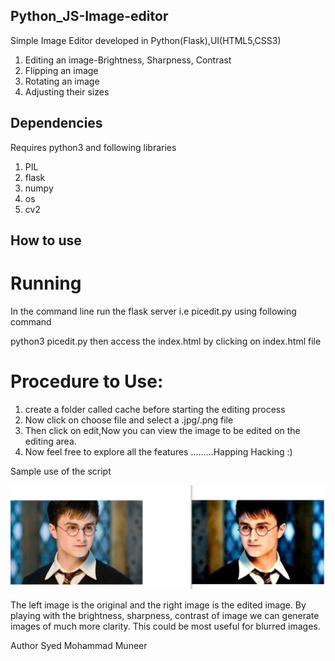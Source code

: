 ## Python_JS-Image-editor
Simple Image Editor developed in Python(Flask),UI(HTML5,CSS3)
1. Editing an image-Brightness, Sharpness, Contrast
2. Flipping an image
3. Rotating an image
4. Adjusting their sizes 

## Dependencies


Requires python3 and following libraries
1. PIL
2. flask
3. numpy
4. os
5. cv2

## How to use

# Running

In the command line run the flask server i.e picedit.py using following command

python3 picedit.py   then access the index.html by clicking on index.html file

# Procedure to Use:

1. create a folder called cache before starting the editing process
2. Now click on choose file and select a .jpg/.png file
3. Then click on edit,Now you can view the image to be edited on the editing area.
3. Now feel free to explore all the features .........Happing Hacking :) 


Sample use of the script

![](comapringimages.png)

The left image is the original and the right image is the edited image. By playing with the brightness, sharpness, contrast of image we can generate images of much more clarity. This could be most useful for blurred images.

Author
Syed Mohammad Muneer
